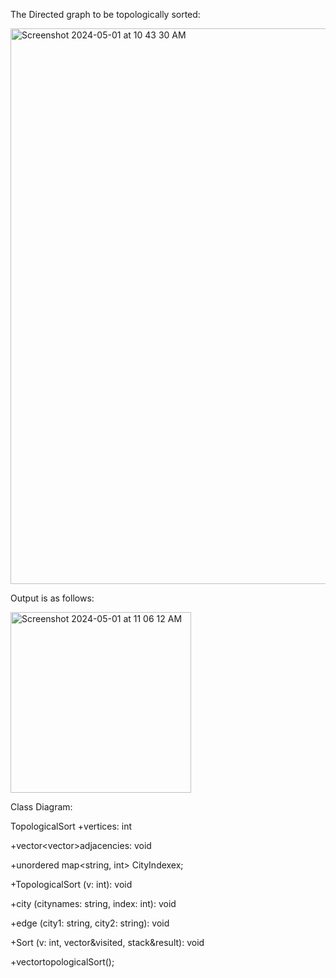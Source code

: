 The Directed graph to be topologically sorted:

<img width="889" alt="Screenshot 2024-05-01 at 10 43 30 AM" src="https://github.com/nida-akhtar/Topological-Sort/assets/124860931/e7cb976a-9887-49d1-959f-fcbaa9876d36">


Output is as follows:

<img width="289" alt="Screenshot 2024-05-01 at 11 06 12 AM" src="https://github.com/nida-akhtar/Topological-Sort/assets/124860931/c2e9ae77-548a-404b-b77a-73908079b470">

Class Diagram:

TopologicalSort
+vertices: int

+vector<vector<int>>adjacencies: void

+unordered map<string, int> CityIndexex;

+TopologicalSort (v: int): void

+city (citynames: string, index: int): void

+edge (city1: string, city2: string): void

+Sort (v: int, vector<bool>&visited, stack<int>&result): void

+vector<int>topologicalSort();
